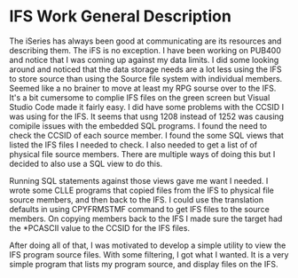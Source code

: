# IFS Work General Description
The iSeries has always been good at communicating are its resources and describing them.  The iFS is no exception. I have been working on 
PUB400 and notice that I was coming up against my data limits.  I did some looking around and 
noticed that the data storage needs are a lot less using the IFS to store source than 
using the Source file system with individual members. Seemed like a no brainer to move at least my RPG sourse 
over to the IFS. It's a bit cumersome to complie IFS files on the green screen but Visual Studio Code made it 
fairly easy. I did have some problems with the CCSID I was using for the IFS. It seems that usng 1208 instead of 
1252 was causing comipile issues with the embedded SQL programs.  I found the need to check the CCSID of each source 
member. I found the some SQL views that listed the IFS files I needed to check. I also needed to get a list of of physical file
source members. There are multiple ways of doing this but I decided to also use a SQL view to do this.  

Running SQL statements against those views gave me want I needed. I wrote some CLLE programs that copied files from the IFS to 
physical file source members, and then back to the IFS. I could use the translation defaults in using CPYFRMSTMF command to get
IFS files to the source members. On copying members back to the IFS I made sure the target had the *PCASCII value to the CCSID for the 
IFS files.  

After doing all of that, I was motivated to develop a simple utility to view the IFS program source files. With some filtering, I got 
what I wanted. It is a very simple program that lists my program source, and display files on the IFS.  
